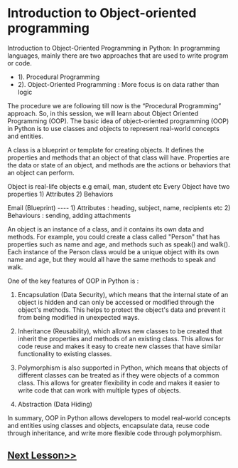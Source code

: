# Introduction to Object-oriented programming
Introduction to Object-Oriented Programming in Python: In programming languages, mainly there are two approaches that are used to write program or code.
- 1). Procedural Programming
- 2). Object-Oriented Programming  : More focus is on data rather than logic

The procedure we are following till now is the “Procedural Programming” approach. 
So, in this session, we will learn about Object Oriented Programming (OOP).
The basic idea of object-oriented programming (OOP) in Python is to use classes and objects to represent real-world concepts and entities.

A class is a blueprint or template for creating objects. It defines the properties and methods that an object of that class will have. Properties are the data or state of an object, and methods are the actions or behaviors that an object can perform.

Object is real-life objects      e.g email, man, student  etc
Every Object have two properties 1) Attributes  2) Behaviors

Email (Blueprint) ---- 1) Attributes : heading, subject, name, recipients etc
                       2) Behaviours : sending, adding attachments 

An object is an instance of a class, and it contains its own data and methods. For example, you could create a class called "Person" that has properties such as name and age, and methods such as speak() and walk(). Each instance of the Person class would be a unique object with its own name and age, but they would all have the same methods to speak and walk.

One of the key features of OOP in Python is :

1) Encapsulation (Data Security), which means that the internal state of an object is hidden and can only be accessed or modified through the object's methods. This helps to protect the object's data and prevent it from being modified in unexpected ways.

2) Inheritance (Reusability), which allows new classes to be created that inherit the properties and methods of an existing class. This allows for code reuse and makes it easy to create new classes that have similar functionality to existing classes.

3) Polymorphism is also supported in Python, which means that objects of different classes can be treated as if they were objects of a common class. This allows for greater flexibility in code and makes it easier to write code that can work with multiple types of objects.

4) Abstraction (Data Hiding)

In summary, OOP in Python allows developers to model real-world concepts and entities using classes and objects, encapsulate data, reuse code through inheritance, and write more flexible code through polymorphism.
 ## [Next Lesson>>](https://replit.com/@codewithharry/57-Day57-Classes-and-Objects)
